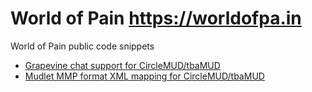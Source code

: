 # World of Pain https://worldofpa.in
World of Pain public code snippets
* [Grapevine chat support for CircleMUD/tbaMUD](GRAPEVINE.md)
* [Mudlet MMP format XML mapping for CircleMUD/tbaMUD](XMLMAP.md)
